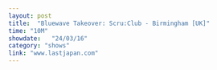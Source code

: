 ```yaml
---
layout: post
title:  "Bluewave Takeover: Scru:Club - Birmingham [UK]"
time: "10M"
showdate:   "24/03/16"
category: "shows"
link: "www.lastjapan.com"
---
```

